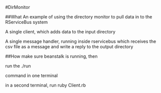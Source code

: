 #DirMonitor

##What
An example of using the directory monitor to pull data in to the RServiceBus system

A single client, which adds data to the input directory

A single message handler, running inside rservicebus which receives 
the csv file as a message and write a reply to the output directory


##How
make sure beanstalk is running, then

run the
  ./run

command in one terminal

in a second terminal, run
  ruby Client.rb


